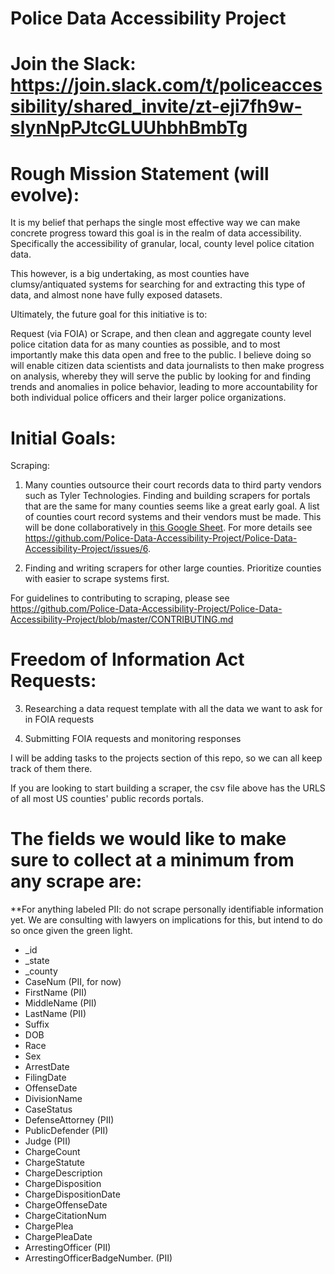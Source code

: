 # Police Data Accessibility Project

# Join the Slack: https://join.slack.com/t/policeaccessibility/shared_invite/zt-eji7fh9w-slynNpPJtcGLUUhbhBmbTg

# Rough Mission Statement (will evolve):

It is my belief that perhaps the single most effective way we can make concrete progress toward this goal is in the realm of data accessibility. Specifically the accessibility of granular, local, county level police citation data.

This however, is a big undertaking, as most counties have clumsy/antiquated systems for searching for and extracting this type of data, and almost none have fully exposed datasets.

Ultimately, the future goal for this initiative is to:

Request (via FOIA) or Scrape, and then clean and aggregate county level police citation data for as many counties as possible, and to most importantly make this data open and free to the public.
I believe doing so will enable citizen data scientists and data journalists to then make progress on analysis, whereby they will serve the public by looking for and finding trends and anomalies in police behavior, leading to more accountability for both individual police officers and their larger police organizations.




# Initial Goals:

Scraping:

1. Many counties outsource their court records data to third party vendors such as Tyler Technologies. Finding and building scrapers for portals that are the same for many counties seems like a great early goal. A list of counties court record systems and their vendors must be made. This will be done collaboratively in [this Google Sheet](https://docs.google.com/spreadsheets/d/1nD4LnjU1b1b9RgQNcn6op-Oj3ZQVcgz-2bUgEU5RVXA/edit). For more details see https://github.com/Police-Data-Accessibility-Project/Police-Data-Accessibility-Project/issues/6.

2. Finding and writing scrapers for other large counties. Prioritize counties with easier to scrape systems first. 

For guidelines to contributing to scraping, please see https://github.com/Police-Data-Accessibility-Project/Police-Data-Accessibility-Project/blob/master/CONTRIBUTING.md

# Freedom of Information Act Requests:

3. Researching a data request template with all the data we want to ask for in FOIA requests

4. Submitting FOIA requests and monitoring responses


I will be adding tasks to the projects section of this repo, so we can all keep track of them there.


If you are looking to start building a scraper, the csv file above has the URLS of all most US counties' public records portals. 

# The fields we would like to make sure to collect at a minimum from any scrape are:

**For anything labeled PII: do not scrape personally identifiable information yet. We are consulting with lawyers on implications for this, but intend to do so once given the green light. 

* _id
* _state
* _county
* CaseNum (PII, for now)
* FirstName (PII)
* MiddleName (PII)
* LastName (PII)
* Suffix
* DOB
* Race
* Sex
* ArrestDate
* FilingDate
* OffenseDate
* DivisionName
* CaseStatus
* DefenseAttorney (PII)
* PublicDefender (PII)
* Judge (PII)
* ChargeCount
* ChargeStatute
* ChargeDescription
* ChargeDisposition
* ChargeDispositionDate
* ChargeOffenseDate
* ChargeCitationNum
* ChargePlea
* ChargePleaDate
* ArrestingOfficer (PII)
* ArrestingOfficerBadgeNumber.  (PII)


